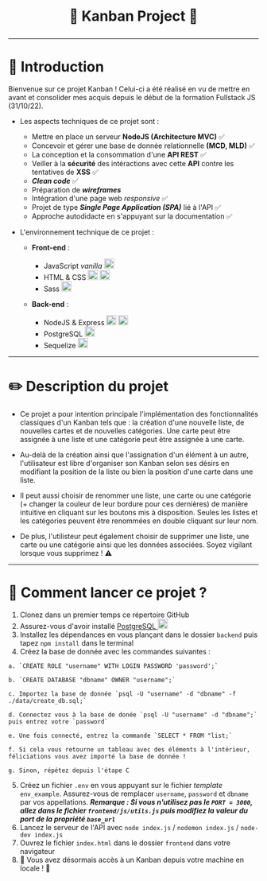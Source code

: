 # <p align=center> :tada:  Kanban Project :tada:  </p> 
---------

# :wave: Introduction

Bienvenue sur ce projet Kanban ! Celui-ci a été réalisé en vu de mettre en avant et consolider mes acquis depuis le début de la formation Fullstack JS (31/10/22).

- Les aspects techniques de ce projet sont :
  - Mettre en place un serveur **NodeJS (Architecture MVC)** :white_check_mark: 
  - Concevoir et gérer une base de donnée relationnelle **(MCD, MLD)** :white_check_mark: 
  - La conception et la consommation d'une **API REST** :white_check_mark: 
  - Veiller à la **sécurité** des intéractions avec cette **API** contre les tentatives de **XSS** :white_check_mark: 
  - **_Clean code_** :white_check_mark: 
  - Préparation de **_wireframes_**
  - Intégration d'une page web _responsive_ :white_check_mark: 
  - Projet de type **_Single Page Application (SPA)_** lié à l'API :white_check_mark: 
  - Approche autodidacte en s'appuyant sur la documentation :white_check_mark: 
  
- L'environnement technique de ce projet :
  - **Front-end** :
    - JavaScript _vanilla_ <img src="https://user-images.githubusercontent.com/115977341/217671341-d883f8f0-29ce-456f-822c-84f60c101a2c.png" width="20px" height="20px">
    - HTML & CSS <img src="https://cdn-icons-png.flaticon.com/512/5968/5968267.png" width="20px" height="20px"> <img src="https://cdn-icons-png.flaticon.com/512/5968/5968242.png" width="20px" height="20px"> 
    - Sass <img src="https://cdn-icons-png.flaticon.com/512/919/919831.png" width="20px" height="20px">
   
   - **Back-end** :
   
      - NodeJS & Express <img src="https://cdn-icons-png.flaticon.com/512/919/919825.png" width="20px" height="20px"> <img src="https://user-images.githubusercontent.com/115977341/213268782-c620c3a9-f321-4e08-90bd-d545336be168.png" width="20px" height="20px">
      - PostgreSQL <img src="https://cdn-icons-png.flaticon.com/512/5968/5968342.png" width="20px" height="20px">
      - Sequelize <img src="https://sequelize.org/img/logo.svg" width="20px" height="20px">
      
-------
      
# :pencil2: Description du projet

- Ce projet a pour intention principale l'implémentation des fonctionnalités classiques d'un Kanban tels que : la création d'une nouvelle liste, de nouvelles cartes et de nouvelles catégories. Une carte peut être assignée à une liste et une catégorie peut être assignée à une carte.

- Au-delà de la création ainsi que l'assignation d'un élément à un autre, l'utilisateur est libre d'organiser son Kanban selon ses désirs en modifiant la position de la liste ou bien la position d'une carte dans une liste.

- Il peut aussi choisir de renommer une liste, une carte ou une catégorie (+ changer la couleur de leur bordure pour ces dernières) de manière intuitive en cliquant sur les boutons mis à disposition. Seules les listes et les catégories peuvent être renommées en double cliquant sur leur nom.

- De plus, l'utilisteur peut également choisir de supprimer une liste, une carte ou une catégorie ainsi que les données associées. Soyez vigilant lorsque vous supprimez ! :warning:

-------------

# :rocket:  Comment lancer ce projet ?

  1) Clonez dans un premier temps ce répertoire GitHub
  2) Assurez-vous d'avoir installé <a href="https://www.postgresql.org/download/" target="_blank"> PostgreSQL </a> <img src="https://cdn-icons-png.flaticon.com/512/5968/5968342.png" width="20px" height="20px">
  3) Installez les dépendances en vous plançant dans le dossier `backend` puis tapez `npm install` dans le terminal
  4) Créez la base de donnée avec les commandes suivantes :
  
    a. `CREATE ROLE "username" WITH LOGIN PASSWORD 'password';`
    
    b. `CREATE DATABASE "dbname" OWNER "username";`
    
    c. Importez la base de donnée `psql -U "username" -d "dbname" -f ./data/create_db.sql;`
    
    d. Connectez vous à la base de donée `psql -U "username" -d "dbname";` puis entrez votre `password`
    
    e. Une fois connecté, entrez la commande `SELECT * FROM "list;`
    
    f. Si cela vous retourne un tableau avec des éléments à l'intérieur, féliciations vous avez importé la base de donnée !
    
    g. Sinon, répétez depuis l'étape C
    
  5) Créez un fichier `.env` en vous appuyant sur le fichier _template_ `env_example`. Assurez-vous de remplacer `username`, `password` et `dbname` par vos appellations. **_Remarque : Si vous n'utilisez pas le `PORT = 3000`, allez dans le fichier `frontend/js/utils.js` puis modifiez la valeur du port de la propriété `base_url`_**
  6) Lancez le serveur de l'API avec `node index.js` / `nodemon index.js` / `node-dev index.js`
  7) Ouvrez le fichier `index.html` dans le dossier `frontend` dans votre navigateur
  8) :tada: Vous avez désormais accès à un Kanban depuis votre machine en locale ! :tada:
  
